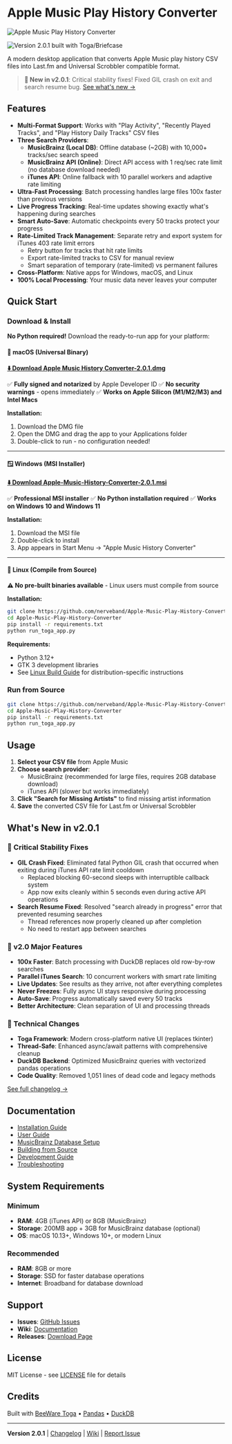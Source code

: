 # Apple Music Play History Converter

![Apple Music Play History Converter](images/aphc_logo.png)

![Version 2.0.1 built with Toga/Briefcase](images/screenshot-v4.png)

A modern desktop application that converts Apple Music play history CSV files into Last.fm and Universal Scrobbler compatible format.

> **🚀 New in v2.0.1**: Critical stability fixes! Fixed GIL crash on exit and search resume bug. [See what's new →](#whats-new-in-v201)

## Features

- **Multi-Format Support**: Works with "Play Activity", "Recently Played Tracks", and "Play History Daily Tracks" CSV files
- **Three Search Providers**:
  - **MusicBrainz (Local DB)**: Offline database (~2GB) with 10,000+ tracks/sec search speed
  - **MusicBrainz API (Online)**: Direct API access with 1 req/sec rate limit (no database download needed)
  - **iTunes API**: Online fallback with 10 parallel workers and adaptive rate limiting
- **Ultra-Fast Processing**: Batch processing handles large files 100x faster than previous versions
- **Live Progress Tracking**: Real-time updates showing exactly what's happening during searches
- **Smart Auto-Save**: Automatic checkpoints every 50 tracks protect your progress
- **Rate-Limited Track Management**: Separate retry and export system for iTunes 403 rate limit errors
  - Retry button for tracks that hit rate limits
  - Export rate-limited tracks to CSV for manual review
  - Smart separation of temporary (rate-limited) vs permanent failures
- **Cross-Platform**: Native apps for Windows, macOS, and Linux
- **100% Local Processing**: Your music data never leaves your computer

## Quick Start

### Download & Install

**No Python required!** Download the ready-to-run app for your platform:

#### 🍎 macOS (Universal Binary)
**[⬇️ Download Apple Music History Converter-2.0.1.dmg](https://github.com/nerveband/Apple-Music-Play-History-Converter/releases/latest)**

✅ **Fully signed and notarized** by Apple Developer ID
✅ **No security warnings** - opens immediately
✅ **Works on Apple Silicon (M1/M2/M3) and Intel Macs**

**Installation:**
1. Download the DMG file
2. Open the DMG and drag the app to your Applications folder
3. Double-click to run - no configuration needed!

---

#### 🪟 Windows (MSI Installer)
**[⬇️ Download Apple-Music-History-Converter-2.0.1.msi](https://github.com/nerveband/Apple-Music-Play-History-Converter/releases/latest)**

✅ **Professional MSI installer**
✅ **No Python installation required**
✅ **Works on Windows 10 and Windows 11**

**Installation:**
1. Download the MSI file
2. Double-click to install
3. App appears in Start Menu → "Apple Music History Converter"

---

#### 🐧 Linux (Compile from Source)
**⚠️ No pre-built binaries available** - Linux users must compile from source

**Installation:**
```bash
git clone https://github.com/nerveband/Apple-Music-Play-History-Converter.git
cd Apple-Music-Play-History-Converter
pip install -r requirements.txt
python run_toga_app.py
```

**Requirements:**
- Python 3.12+
- GTK 3 development libraries
- See [Linux Build Guide](../../wiki/Linux-Installation) for distribution-specific instructions

### Run from Source

```bash
git clone https://github.com/nerveband/Apple-Music-Play-History-Converter.git
cd Apple-Music-Play-History-Converter
pip install -r requirements.txt
python run_toga_app.py
```

## Usage

1. **Select your CSV file** from Apple Music
2. **Choose search provider**:
   - MusicBrainz (recommended for large files, requires 2GB database download)
   - iTunes API (slower but works immediately)
3. **Click "Search for Missing Artists"** to find missing artist information
4. **Save** the converted CSV file for Last.fm or Universal Scrobbler

## What's New in v2.0.1

### 🐛 Critical Stability Fixes

- **GIL Crash Fixed**: Eliminated fatal Python GIL crash that occurred when exiting during iTunes API rate limit cooldown
  - Replaced blocking 60-second sleeps with interruptible callback system
  - App now exits cleanly within 5 seconds even during active API operations
- **Search Resume Fixed**: Resolved "search already in progress" error that prevented resuming searches
  - Thread references now properly cleaned up after completion
  - No need to restart app between searches

### 🚀 v2.0 Major Features

- **100x Faster**: Batch processing with DuckDB replaces old row-by-row searches
- **Parallel iTunes Search**: 10 concurrent workers with smart rate limiting
- **Live Updates**: See results as they arrive, not after everything completes
- **Never Freezes**: Fully async UI stays responsive during processing
- **Auto-Save**: Progress automatically saved every 50 tracks
- **Better Architecture**: Clean separation of UI and processing threads

### 🔧 Technical Changes

- **Toga Framework**: Modern cross-platform native UI (replaces tkinter)
- **Thread-Safe**: Enhanced async/await patterns with comprehensive cleanup
- **DuckDB Backend**: Optimized MusicBrainz queries with vectorized pandas operations
- **Code Quality**: Removed 1,051 lines of dead code and legacy methods

[See full changelog →](CHANGELOG.md)

## Documentation

- [Installation Guide](../../wiki/Installation)
- [User Guide](../../wiki/User-Guide)
- [MusicBrainz Database Setup](../../wiki/MusicBrainz-Database)
- [Building from Source](../../wiki/Building-from-Source)
- [Development Guide](../../wiki/Development)
- [Troubleshooting](../../wiki/Troubleshooting)

## System Requirements

### Minimum
- **RAM**: 4GB (iTunes API) or 8GB (MusicBrainz)
- **Storage**: 200MB app + 3GB for MusicBrainz database (optional)
- **OS**: macOS 10.13+, Windows 10+, or modern Linux

### Recommended
- **RAM**: 8GB or more
- **Storage**: SSD for faster database operations
- **Internet**: Broadband for database download

## Support

- **Issues**: [GitHub Issues](https://github.com/nerveband/Apple-Music-Play-History-Converter/issues)
- **Wiki**: [Documentation](../../wiki)
- **Releases**: [Download Page](https://github.com/nerveband/Apple-Music-Play-History-Converter/releases)

## License

MIT License - see [LICENSE](LICENSE) file for details

## Credits

Built with [BeeWare Toga](https://beeware.org/) • [Pandas](https://pandas.pydata.org/) • [DuckDB](https://duckdb.org/)

---

**Version 2.0.1** | [Changelog](CHANGELOG.md) | [Wiki](../../wiki) | [Report Issue](https://github.com/nerveband/Apple-Music-Play-History-Converter/issues)

